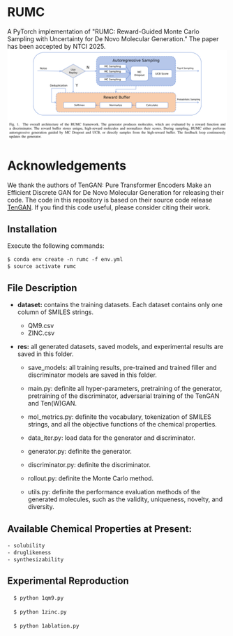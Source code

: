 # RUMC

A PyTorch implementation of "RUMC: Reward-Guided Monte Carlo Sampling with Uncertainty for De Novo Molecular Generation."
The paper has been accepted by NTCI 2025. ![Overview of RUMC](https://github.com/xulong0826/RUMC/blob/main/RUMC_overview.png)

# Acknowledgements
We thank the authors of TenGAN: Pure Transformer Encoders Make an Efficient Discrete GAN for De Novo Molecular Generation for releasing their code. The code in this repository is based on their source code release [TenGAN](https://github.com/naruto7283/TenGAN). If you find this code useful, please consider citing their work.

## Installation
Execute the following commands:
```
$ conda env create -n rumc -f env.yml
$ source activate rumc
```

## File Description

  - **dataset:** contains the training datasets. Each dataset contains only one column of SMILES strings.
	  - QM9.csv
	  - ZINC.csv
   
  - **res:** all generated datasets, saved models, and experimental results are saved in this folder.
	- save_models: all training results, pre-trained and trained filler and discriminator models are saved in this folder.

	- main.py: definite all hyper-parameters, pretraining of the generator, pretraining of the discriminator, adversarial training of the TenGAN and Ten(W)GAN.
		
	- mol_metrics.py: definite the vocabulary, tokenization of SMILES strings, and all the objective functions of the chemical properties.	

	- data_iter.py: load data for the generator and discriminator.

	- generator.py: definite the generator.

	- discriminator.py: definite the discriminator.

	- rollout.py: definite the Monte Carlo method.

	- utils.py: definite the performance evaluation methods of the generated molecules, such as the validity, uniqueness, novelty, and diversity. 

## Available Chemical Properties at Present:
	- solubility
	- druglikeness
	- synthesizability
 
## Experimental Reproduction

```
  $ python 1qm9.py

  $ python 1zinc.py

  $ python 1ablation.py
```
